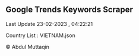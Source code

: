 

## Google Trends Keywords Scraper 
 
Last Update 23-02-2023 , 04:22:21

Country List :
VIETNAM.json



© Abdul Muttaqin 
